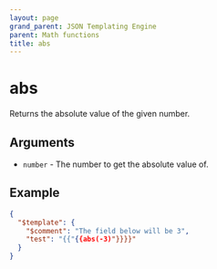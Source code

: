 ```yaml
---
layout: page
grand_parent: JSON Templating Engine
parent: Math functions
title: abs
---
```


# abs

Returns the absolute value of the given number.
## Arguments

- `number` - The number to get the absolute value of.

## Example

```json
{
  "$template": {
    "$comment": "The field below will be 3",
    "test": "{{"{{abs(-3)"}}}}"
  }
}
```

